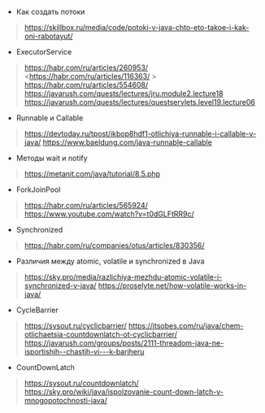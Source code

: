 * Как создать потоки

> <https://skillbox.ru/media/code/potoki-v-java-chto-eto-takoe-i-kak-oni-rabotayut/>

* ExecutorService

> <https://habr.com/ru/articles/260953/>    
> <https://habr.com/ru/articles/116363/ >
> <https://habr.com/ru/articles/554608/>
> <https://javarush.com/quests/lectures/jru.module2.lecture18>
> <https://javarush.com/quests/lectures/questservlets.level19.lecture06>

* Runnable и Callable

> <https://devtoday.ru/tpost/ikbop8hdf1-otlichiya-runnable-i-callable-v-java/>
> <https://www.baeldung.com/java-runnable-callable>
>

* Методы wait и notify

> <https://metanit.com/java/tutorial/8.5.php>

* ForkJoinPool

> <https://habr.com/ru/articles/565924/>
> <https://www.youtube.com/watch?v=t0dGLFtRR9c/>

* Synchronized

> <https://habr.com/ru/companies/otus/articles/830356/>


* Различия между atomic, volatile и synchronized в Java

> <https://sky.pro/media/razlichiya-mezhdu-atomic-volatile-i-synchronized-v-java/>
> <https://proselyte.net/how-volatile-works-in-java/>
> 

* CycleBarrier
> <https://sysout.ru/cyclicbarrier/>
> <https://itsobes.com/ru/java/chem-otlichaetsia-countdownlatch-ot-cyclicbarrier/>
> <https://javarush.com/groups/posts/2111-threadom-java-ne-isportishjh--chastjh-vi---k-barjheru>

* CountDownLatch
> <https://sysout.ru/countdownlatch/>
> <https://sky.pro/wiki/java/ispolzovanie-count-down-latch-v-mnogopotochnosti-java/>